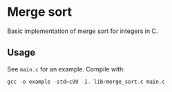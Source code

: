 # Merge sort
Basic implementation of merge sort for integers in C.

## Usage
See ```main.c``` for an example. Compile with:

```c
gcc -o example -std=c99 -I. lib/merge_sort.c main.c
```

